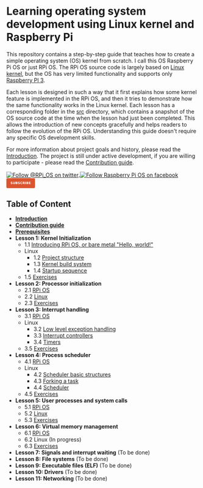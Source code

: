 # Learning operating system development using Linux kernel and Raspberry Pi

This repository contains a step-by-step guide that teaches how to create a simple operating system (OS) kernel from scratch. I call this OS Raspberry Pi OS or just RPi OS. The RPi OS source code is largely based on [Linux kernel](https://github.com/torvalds/linux), but the OS has very limited functionality and supports only [Raspberry PI 3](https://www.raspberrypi.org/products/raspberry-pi-3-model-b/). 

Each lesson is designed in such a way that it first explains how some kernel feature is implemented in the RPi OS, and then it tries to demonstrate how the same functionality works in the Linux kernel. Each lesson has a corresponding folder in the [src](https://github.com/s-matyukevich/raspberry-pi-os/tree/master/src) directory, which contains a snapshot of the OS source code at the time when the lesson had just been completed. This allows the introduction of new concepts gracefully and helps readers to follow the evolution of the RPi OS. Understanding this guide doesn't require any specific OS development skills.

For more information about project goals and history, please read the [Introduction](docs/Introduction.md). The project is still under active development, if you are willing to participate - please read the [Contribution guide](docs/Contributions.md).

<a href="https://twitter.com/RPi_OS" target="_blank">
  <img src="https://raw.githubusercontent.com/s-matyukevich/raspberry-pi-os/master/images/twitter.png" alt="Follow @RPi_OS on twitter" height="34" style="vertical-align: middle;">
</a>

<a href="https://www.facebook.com/groups/251043708976964/" target="_blank">
  <img src="https://raw.githubusercontent.com/s-matyukevich/raspberry-pi-os/master/images/facebook.png" alt="Follow Raspberry Pi OS on facebook" height="34" style="vertical-align: middle;">
</a>

<a href="https://www.producthunt.com/upcoming/raspberry-pi-os" target="_blank">
  <img src="https://raw.githubusercontent.com/s-matyukevich/raspberry-pi-os/master/images/subscribe.png" alt="Subscribe for updates" height="26" style="vertical-align: middle;">
</a>

## Table of Content

* **[Introduction](docs/Introduction.md)**
* **[Contribution guide](docs/Contributions.md)**
* **[Prerequisites](docs/Prerequisites.md)**
* **Lesson 1: Kernel Initialization** 
  * 1.1 [Introducing RPi OS, or bare metal "Hello, world!"](docs/lesson01/rpi-os.md)
  * Linux
    * 1.2 [Project structure](docs/lesson01/linux/project-structure.md)
    * 1.3 [Kernel build system](docs/lesson01/linux/build-system.md) 
    * 1.4 [Startup sequence](docs/lesson01/linux/kernel-startup.md)
  * 1.5 [Exercises](docs/lesson01/exercises.md)
* **Lesson 2: Processor initialization**
  * 2.1 [RPi OS](docs/lesson02/rpi-os.md)
  * 2.2 [Linux](docs/lesson02/linux.md)
  * 2.3 [Exercises](docs/lesson02/exercises.md)
* **Lesson 3: Interrupt handling**
  * 3.1 [RPi OS](docs/lesson03/rpi-os.md)
  * Linux
    * 3.2 [Low level exception handling](docs/lesson03/linux/low_level-exception_handling.md) 
    * 3.3 [Interrupt controllers](docs/lesson03/linux/interrupt_controllers.md)
    * 3.4 [Timers](docs/lesson03/linux/timer.md)
  * 3.5 [Exercises](docs/lesson03/exercises.md)
* **Lesson 4: Process scheduler**
  * 4.1 [RPi OS](docs/lesson04/rpi-os.md) 
  * Linux
    * 4.2 [Scheduler basic structures](docs/lesson04/linux/basic_structures.md)
    * 4.3 [Forking a task](docs/lesson04/linux/fork.md)
    * 4.4 [Scheduler](docs/lesson04/linux/scheduler.md)
  * 4.5 [Exercises](docs/lesson04/exercises.md)
* **Lesson 5: User processes and system calls** 
  * 5.1 [RPi OS](docs/lesson05/rpi-os.md) 
  * 5.2 [Linux](docs/lesson05/linux.md)
  * 5.3 [Exercises](docs/lesson05/exercises.md)
* **Lesson 6: Virtual memory management**
  * 6.1 [RPi OS](docs/lesson06/rpi-os.md) 
  * 6.2 Linux (In progress)
  * 6.3 [Exercises](docs/lesson06/exercises.md)
* **Lesson 7: Signals and interrupt waiting** (To be done)
* **Lesson 8: File systems** (To be done)
* **Lesson 9: Executable files (ELF)** (To be done)
* **Lesson 10: Drivers** (To be done)
* **Lesson 11: Networking** (To be done)

